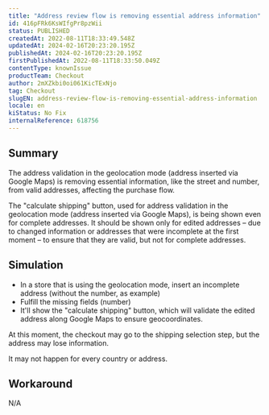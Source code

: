 ```yaml
---
title: "Address review flow is removing essential address information"
id: 416pFRk6KsWIfgPr8pzWii
status: PUBLISHED
createdAt: 2022-08-11T18:33:49.548Z
updatedAt: 2024-02-16T20:23:20.195Z
publishedAt: 2024-02-16T20:23:20.195Z
firstPublishedAt: 2022-08-11T18:33:50.049Z
contentType: knownIssue
productTeam: Checkout
author: 2mXZkbi0oi061KicTExNjo
tag: Checkout
slugEN: address-review-flow-is-removing-essential-address-information
locale: en
kiStatus: No Fix
internalReference: 618756
---
```


## Summary


The address validation in the geolocation mode (address inserted via Google Maps) is removing essential information, like the street and number, from valid addresses, affecting the purchase flow.

The "calculate shipping" button, used for address validation in the geolocation mode (address inserted via Google Maps), is being shown even for complete addresses. It should be shown only for edited addresses – due to changed information or addresses that were incomplete at the first moment – to ensure that they are valid, but not for complete addresses.



## Simulation



- In a store that is using the geolocation mode, insert an incomplete address (without the number, as example)
- Fulfill the missing fields (number)
- It'll show the "calculate shipping" button, which will validate the edited address along Google Maps to ensure geocoordinates.

At this moment, the checkout may go to the shipping selection step, but the address may lose information.

It may not happen for every country or address.



## Workaround


N/A

